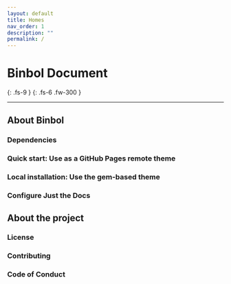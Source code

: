 ```yaml
---
layout: default
title: Homes
nav_order: 1
description: ""
permalink: /
---
```


# Binbol Document
{: .fs-9 }
{: .fs-6 .fw-300 }


---

## About Binbol

### Dependencies
### Quick start: Use as a GitHub Pages remote theme

### Local installation: Use the gem-based theme


### Configure Just the Docs


## About the project


### License


### Contributing



### Code of Conduct


